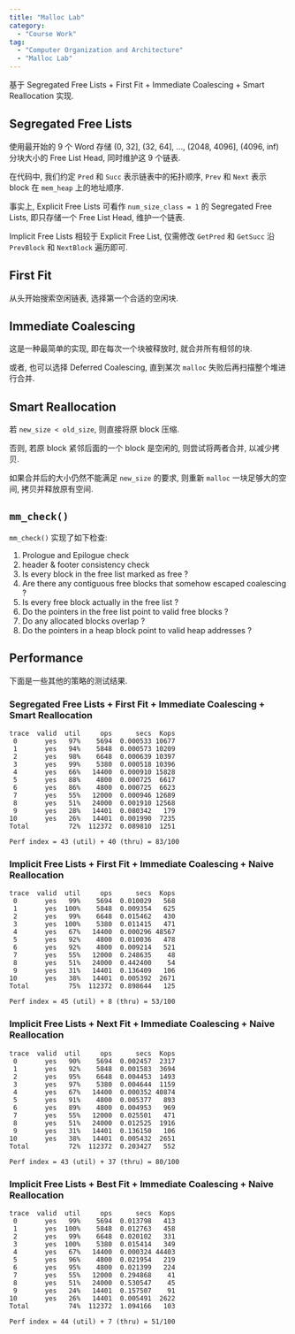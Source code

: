 ```yaml
---
title: "Malloc Lab"
category:
  - "Course Work"
tag:
  - "Computer Organization and Architecture"
  - "Malloc Lab"
---
```


基于 Segregated Free Lists + First Fit + Immediate Coalescing + Smart Reallocation 实现.

## Segregated Free Lists

使用最开始的 9 个 Word 存储 (0, 32], (32, 64], ..., (2048, 4096], (4096, inf) 分块大小的 Free List Head, 同时维护这 9 个链表.

在代码中, 我们约定 `Pred` 和 `Succ` 表示链表中的拓扑顺序, `Prev` 和 `Next` 表示 block 在 `mem_heap` 上的地址顺序.

事实上, Explicit Free Lists 可看作 `num_size_class = 1` 的 Segregated Free Lists, 即只存储一个 Free List Head, 维护一个链表.

Implicit Free Lists 相较于 Explicit Free List, 仅需修改 `GetPred` 和 `GetSucc` 沿 `PrevBlock` 和 `NextBlock` 遍历即可.

## First Fit

从头开始搜索空闲链表, 选择第一个合适的空闲块.

## Immediate Coalescing

这是一种最简单的实现, 即在每次一个块被释放时, 就合并所有相邻的块.

或者, 也可以选择 Deferred Coalescing, 直到某次 `malloc` 失败后再扫描整个堆进行合并.

## Smart Reallocation

若 `new_size < old_size`, 则直接将原 block 压缩.

否则, 若原 block 紧邻后面的一个 block 是空闲的, 则尝试将两者合并, 以减少拷贝.

如果合并后的大小仍然不能满足 `new_size` 的要求, 则重新 `malloc` 一块足够大的空间, 拷贝并释放原有空间.

## `mm_check()`

`mm_check()` 实现了如下检查:

1. Prologue and Epilogue check
2. header & footer consistency check
3. Is every block in the free list marked as free ?
4. Are there any contiguous free blocks that somehow escaped coalescing ?
5. Is every free block actually in the free list ?
6. Do the pointers in the free list point to valid free blocks ?
7. Do any allocated blocks overlap ?
8. Do the pointers in a heap block point to valid heap addresses ?

## Performance

下面是一些其他的策略的测试结果.

### Segregated Free Lists + First Fit + Immediate Coalescing + Smart Reallocation

```
trace  valid  util     ops      secs  Kops
 0       yes   97%    5694  0.000533 10677
 1       yes   94%    5848  0.000573 10209
 2       yes   98%    6648  0.000639 10397
 3       yes   99%    5380  0.000518 10396
 4       yes   66%   14400  0.000910 15828
 5       yes   88%    4800  0.000725  6617
 6       yes   86%    4800  0.000725  6623
 7       yes   55%   12000  0.000946 12689
 8       yes   51%   24000  0.001910 12568
 9       yes   28%   14401  0.080342   179
10       yes   26%   14401  0.001990  7235
Total          72%  112372  0.089810  1251

Perf index = 43 (util) + 40 (thru) = 83/100
```

### Implicit Free Lists + First Fit + Immediate Coalescing + Naive Reallocation

```
trace  valid  util     ops      secs  Kops
 0       yes   99%    5694  0.010029   568
 1       yes  100%    5848  0.009354   625
 2       yes   99%    6648  0.015462   430
 3       yes  100%    5380  0.011415   471
 4       yes   67%   14400  0.000296 48567
 5       yes   92%    4800  0.010036   478
 6       yes   92%    4800  0.009214   521
 7       yes   55%   12000  0.248635    48
 8       yes   51%   24000  0.442400    54
 9       yes   31%   14401  0.136409   106
10       yes   38%   14401  0.005392  2671
Total          75%  112372  0.898644   125

Perf index = 45 (util) + 8 (thru) = 53/100
```

### Implicit Free Lists + Next Fit + Immediate Coalescing + Naive Reallocation

```
trace  valid  util     ops      secs  Kops
 0       yes   90%    5694  0.002457  2317
 1       yes   92%    5848  0.001583  3694
 2       yes   95%    6648  0.004453  1493
 3       yes   97%    5380  0.004644  1159
 4       yes   67%   14400  0.000352 40874
 5       yes   91%    4800  0.005377   893
 6       yes   89%    4800  0.004953   969
 7       yes   55%   12000  0.025501   471
 8       yes   51%   24000  0.012525  1916
 9       yes   31%   14401  0.136150   106
10       yes   38%   14401  0.005432  2651
Total          72%  112372  0.203427   552

Perf index = 43 (util) + 37 (thru) = 80/100
```

### Implicit Free Lists + Best Fit + Immediate Coalescing + Naive Reallocation

```
trace  valid  util     ops      secs  Kops
 0       yes   99%    5694  0.013798   413
 1       yes  100%    5848  0.012763   458
 2       yes   99%    6648  0.020102   331
 3       yes  100%    5380  0.015414   349
 4       yes   67%   14400  0.000324 44403
 5       yes   96%    4800  0.021954   219
 6       yes   95%    4800  0.021399   224
 7       yes   55%   12000  0.294868    41
 8       yes   51%   24000  0.530547    45
 9       yes   24%   14401  0.157507    91
10       yes   26%   14401  0.005491  2622
Total          74%  112372  1.094166   103

Perf index = 44 (util) + 7 (thru) = 51/100
```
